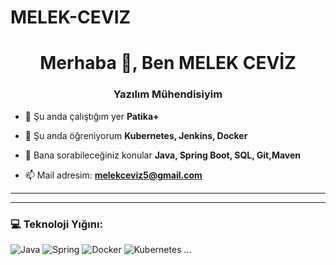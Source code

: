 # MELEK-CEVIZ


<h1 align="center">Merhaba 👋, Ben MELEK CEVİZ</h1>
<h3 align="center">Yazılım Mühendisiyim</h3>

- 🔭 Şu anda çalıştığım yer **Patika+**

- 🌱 Şu anda öğreniyorum **Kubernetes, Jenkins, Docker**

- 💬 Bana sorabileceğiniz konular **Java, Spring Boot, SQL, Git,Maven**

- 📫 Mail adresim: **melekceviz5@gmail.com**

---


---

### 💻 Teknoloji Yığını:
![Java](https://img.shields.io/badge/Java-ED8B00?style=for-the-badge&logo=java&logoColor=white)
![Spring](https://img.shields.io/badge/Spring-6DB33F?style=for-the-badge&logo=spring&logoColor=white)
![Docker](https://img.shields.io/badge/Docker-2496ED?style=for-the-badge&logo=docker&logoColor=white)
![Kubernetes](https://img.shields.io/badge/Kubernetes-326CE5?style=for-the-badge&logo=kubernetes&logoColor=white)
...
